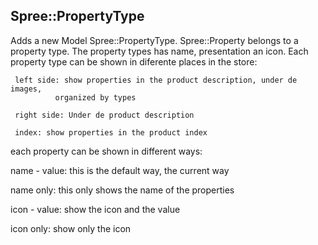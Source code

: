 Spree::PropertyType
-------------------

Adds a new Model Spree::PropertyType. Spree::Property belongs to a property
type. The property types has name, presentation an icon. Each property type
can be shown in diferente places in the store:

	 left side: show properties in the product description, under de images,
              organized by types

	 right side: Under de product description

	 index: show properties in the product index

each property can be shown in different ways:

   name - value: this is the default way, the current way

   name only: this only shows the name of the properties

   icon - value: show the icon and the value

   icon only: show only the icon

